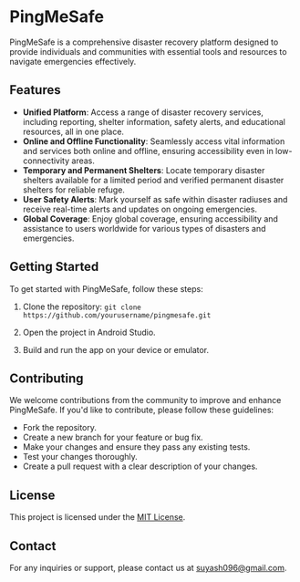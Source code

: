 # PingMeSafe

PingMeSafe is a comprehensive disaster recovery platform designed to provide individuals and communities with essential tools and resources to navigate emergencies effectively.

## Features

- **Unified Platform**: Access a range of disaster recovery services, including reporting, shelter information, safety alerts, and educational resources, all in one place.
- **Online and Offline Functionality**: Seamlessly access vital information and services both online and offline, ensuring accessibility even in low-connectivity areas.
- **Temporary and Permanent Shelters**: Locate temporary disaster shelters available for a limited period and verified permanent disaster shelters for reliable refuge.
- **User Safety Alerts**: Mark yourself as safe within disaster radiuses and receive real-time alerts and updates on ongoing emergencies.
- **Global Coverage**: Enjoy global coverage, ensuring accessibility and assistance to users worldwide for various types of disasters and emergencies.

## Getting Started

To get started with PingMeSafe, follow these steps:

1. Clone the repository:
```git clone https://github.com/yourusername/pingmesafe.git```

2. Open the project in Android Studio.

3. Build and run the app on your device or emulator.

## Contributing

We welcome contributions from the community to improve and enhance PingMeSafe. If you'd like to contribute, please follow these guidelines:

- Fork the repository.
- Create a new branch for your feature or bug fix.
- Make your changes and ensure they pass any existing tests.
- Test your changes thoroughly.
- Create a pull request with a clear description of your changes.

## License

This project is licensed under the [MIT License](LICENSE).

## Contact

For any inquiries or support, please contact us at [suyash096@gmail.com](mailto:Suyash096@gmail.com).
